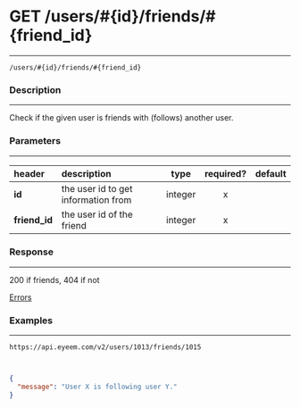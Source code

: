 # GET /users/#{id}/friends/#{friend_id} 
***
`/users/#{id}/friends/#{friend_id}`

### Description
***
Check if the given user is friends with (follows) another user.

### Parameters
***

|header| description| type |required? |default|
|:---------|:--------------|:----------:|:------------:|:------------:|
|**id**|the user id to get information from|integer|x||
|**friend_id**|the user id of the friend|integer|x||



### Response
***



200 if friends, 404 if not


[Errors](../../resources/errors.md#files)

### Examples
***

`https://api.eyeem.com/v2/users/1013/friends/1015`


```json


{
  "message": "User X is following user Y."
}

```